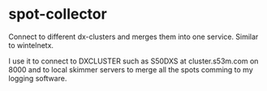 # spot-collector
Connect to different dx-clusters and merges them into one service. Similar to wintelnetx.

I use it to connect to DXCLUSTER such as S50DXS at cluster.s53m.com on 8000 and to local skimmer servers
to merge all the spots comming to my logging software.

